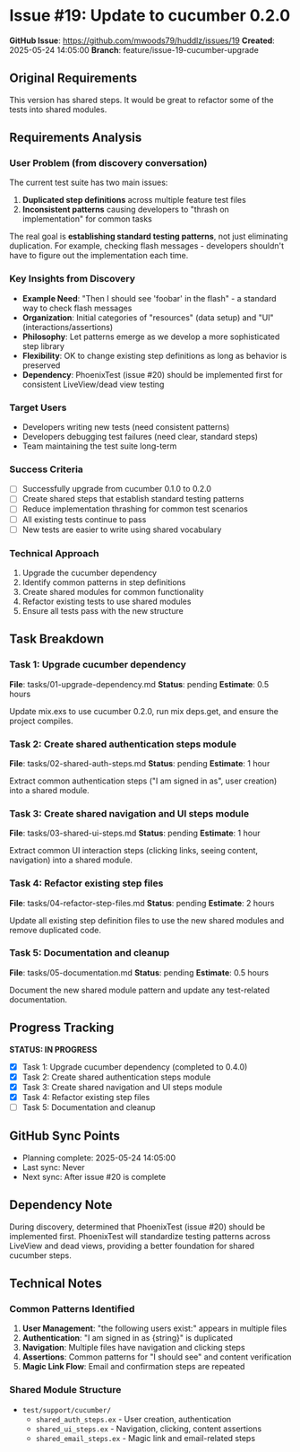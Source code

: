 # Issue #19: Update to cucumber 0.2.0

**GitHub Issue**: https://github.com/mwoods79/huddlz/issues/19
**Created**: 2025-05-24 14:05:00
**Branch**: feature/issue-19-cucumber-upgrade

## Original Requirements
This version has shared steps. It would be great to refactor some of the tests into shared modules.

## Requirements Analysis

### User Problem (from discovery conversation)
The current test suite has two main issues:
1. **Duplicated step definitions** across multiple feature test files
2. **Inconsistent patterns** causing developers to "thrash on implementation" for common tasks

The real goal is **establishing standard testing patterns**, not just eliminating duplication. For example, checking flash messages - developers shouldn't have to figure out the implementation each time.

### Key Insights from Discovery
- **Example Need**: "Then I should see 'foobar' in the flash" - a standard way to check flash messages
- **Organization**: Initial categories of "resources" (data setup) and "UI" (interactions/assertions)
- **Philosophy**: Let patterns emerge as we develop a more sophisticated step library
- **Flexibility**: OK to change existing step definitions as long as behavior is preserved
- **Dependency**: PhoenixTest (issue #20) should be implemented first for consistent LiveView/dead view testing

### Target Users
- Developers writing new tests (need consistent patterns)
- Developers debugging test failures (need clear, standard steps)
- Team maintaining the test suite long-term

### Success Criteria
- [ ] Successfully upgrade from cucumber 0.1.0 to 0.2.0
- [ ] Create shared steps that establish standard testing patterns
- [ ] Reduce implementation thrashing for common test scenarios
- [ ] All existing tests continue to pass
- [ ] New tests are easier to write using shared vocabulary

### Technical Approach
1. Upgrade the cucumber dependency
2. Identify common patterns in step definitions
3. Create shared modules for common functionality
4. Refactor existing tests to use shared modules
5. Ensure all tests pass with the new structure

## Task Breakdown

### Task 1: Upgrade cucumber dependency
**File**: tasks/01-upgrade-dependency.md
**Status**: pending
**Estimate**: 0.5 hours

Update mix.exs to use cucumber 0.2.0, run mix deps.get, and ensure the project compiles.

### Task 2: Create shared authentication steps module
**File**: tasks/02-shared-auth-steps.md
**Status**: pending
**Estimate**: 1 hour

Extract common authentication steps ("I am signed in as", user creation) into a shared module.

### Task 3: Create shared navigation and UI steps module
**File**: tasks/03-shared-ui-steps.md
**Status**: pending
**Estimate**: 1 hour

Extract common UI interaction steps (clicking links, seeing content, navigation) into a shared module.

### Task 4: Refactor existing step files
**File**: tasks/04-refactor-step-files.md
**Status**: pending
**Estimate**: 2 hours

Update all existing step definition files to use the new shared modules and remove duplicated code.

### Task 5: Documentation and cleanup
**File**: tasks/05-documentation.md
**Status**: pending
**Estimate**: 0.5 hours

Document the new shared module pattern and update any test-related documentation.

## Progress Tracking
**STATUS: IN PROGRESS**

- [x] Task 1: Upgrade cucumber dependency (completed to 0.4.0)
- [x] Task 2: Create shared authentication steps module
- [x] Task 3: Create shared navigation and UI steps module
- [x] Task 4: Refactor existing step files
- [ ] Task 5: Documentation and cleanup

## GitHub Sync Points
- Planning complete: 2025-05-24 14:05:00
- Last sync: Never
- Next sync: After issue #20 is complete

## Dependency Note
During discovery, determined that PhoenixTest (issue #20) should be implemented first.
PhoenixTest will standardize testing patterns across LiveView and dead views,
providing a better foundation for shared cucumber steps.

## Technical Notes

### Common Patterns Identified
1. **User Management**: "the following users exist:" appears in multiple files
2. **Authentication**: "I am signed in as {string}" is duplicated
3. **Navigation**: Multiple files have navigation and clicking steps
4. **Assertions**: Common patterns for "I should see" and content verification
5. **Magic Link Flow**: Email and confirmation steps are repeated

### Shared Module Structure
- `test/support/cucumber/`
  - `shared_auth_steps.ex` - User creation, authentication
  - `shared_ui_steps.ex` - Navigation, clicking, content assertions
  - `shared_email_steps.ex` - Magic link and email-related steps